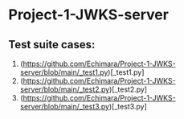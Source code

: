 # Project-1-JWKS-server
## **Test suite cases:**
1. (https://github.com/Echimara/Project-1-JWKS-server/blob/main/_test1.py)[_test1.py]
2. (https://github.com/Echimara/Project-1-JWKS-server/blob/main/_test2.py)[_test2.py]
3. (https://github.com/Echimara/Project-1-JWKS-server/blob/main/_test3.py)[_test3.py]
